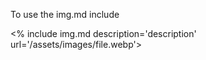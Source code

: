 To use the img.md include

  <% include img.md description='description' url='/assets/images/file.webp'>
